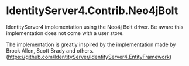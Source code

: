 # IdentityServer4.Contrib.Neo4jBolt
IdentityServer4 implementation using the Neo4j Bolt driver. Be aware this implementation does not come with a user store.

The implementation is greatly inspired by the implementation made by Brock Allen, Scott Brady and others.
(https://github.com/IdentityServer/IdentityServer4.EntityFramework) 